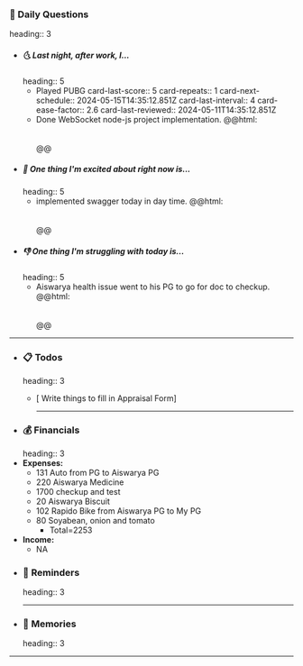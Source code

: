 ### 📅 Daily Questions
heading:: 3
- ##### 🌜 Last night, after work, I...
  heading:: 5
	- Played PUBG
	  card-last-score:: 5
	  card-repeats:: 1
	  card-next-schedule:: 2024-05-15T14:35:12.851Z
	  card-last-interval:: 4
	  card-ease-factor:: 2.6
	  card-last-reviewed:: 2024-05-11T14:35:12.851Z
	- Done WebSocket node-js project implementation. @@html: <br/><br/><br/>@@
- ##### 🙌 One thing I'm excited about right now is...
  heading:: 5
	- implemented swagger today in day time. @@html: <br/><br/><br/>@@
- ##### 👎 One thing I'm struggling with today is...
  heading:: 5
	- Aiswarya health issue went to his PG to go for doc to checkup. @@html: <br/><br/><br/>@@
- ---
- ### 📋 Todos
  heading:: 3
	- [ Write things to fill in Appraisal Form] 
	  
	  ---
- ### 💰 Financials
  heading:: 3
- **Expenses:**
	- 131 Auto from PG to Aiswarya PG
	- 220 Aiswarya Medicine
	- 1700 checkup and test
	- 20 Aiswarya Biscuit
	- 102 Rapido Bike from Aiswarya PG to My PG
	- 80 Soyabean, onion and tomato
		- Total=2253
- **Income:**
	- NA
- ### 📅 Reminders
  heading:: 3
	- ---
- ### 🧠 Memories
  heading:: 3
- ---